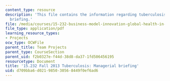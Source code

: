 ```yaml
---
content_type: resource
description: 'This file contains the information regarding tuberculosis: managerial
  briefing.'
file: /media/courses/15-232-business-model-innovation-global-health-in-frontier-markets-fall-2013/d709bba6d021985030568449f0ef6ad6_MIT15_232F13_a1_tb_01.pdf
file_type: application/pdf
learning_resource_types:
- Projects
ocw_type: OCWFile
parent_title: Team Projects
parent_type: CourseSection
parent_uid: f2b0327e-f44d-38d8-da37-1fd506456195
resourcetype: Document
title: '15.232 Fall 2013 Tuberculosis: Managerial briefing'
uid: d709bba6-d021-9850-3056-8449f0ef6ad6
---
```

